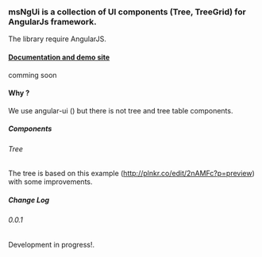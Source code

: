 ### msNgUi is a collection of UI components (Tree, TreeGrid) for AngularJs framework.
The library require AngularJS.

#### [Documentation and demo site]()
comming soon
#### Why ?
We use angular-ui () but there is not tree and tree table components.

##### Components

###### Tree
The tree is based on this example (http://plnkr.co/edit/2nAMFc?p=preview) with some improvements.


##### Change Log
###### 0.0.1
Development in progress!.
